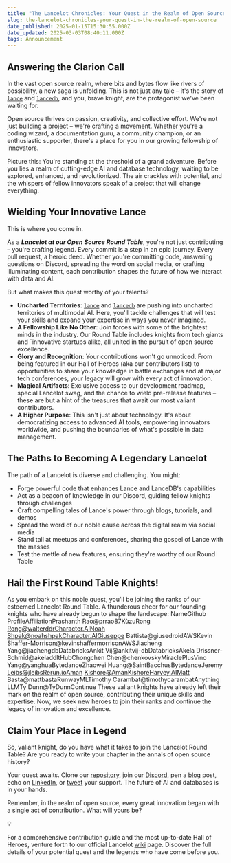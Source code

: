 ```yaml
---
title: "The Lancelot Chronicles: Your Quest in the Realm of Open Source"
slug: the-lancelot-chronicles-your-quest-in-the-realm-of-open-source
date_published: 2025-01-15T15:30:55.000Z
date_updated: 2025-03-03T08:40:11.000Z
tags: Announcement
---
```


## Answering the Clarion Call

In the vast open source realm, where bits and bytes flow like rivers of possibility, a new saga is unfolding. This is not just any tale – it's the story of  [`lance`](https://github.com/lancedb/lance) and [`lancedb`](https://github.com/lancedb/lancedb), and you, brave knight, are the protagonist we've been waiting for.

Open source thrives on passion, creativity, and collective effort. We're not just building a project – we're crafting a movement. Whether you're a coding wizard, a documentation guru, a community champion, or an enthusiastic supporter, there's a place for you in our growing fellowship of innovators.

Picture this: You're standing at the threshold of a grand adventure. Before you lies a realm of cutting-edge AI and database technology, waiting to be explored, enhanced, and revolutionized. The air crackles with potential, and the whispers of fellow innovators speak of a project that will change everything.

## Wielding Your Innovative Lance

This is where you come in.

As a ***Lancelot at our Open Source Round Table***, you're not just contributing – you're crafting legend. Every commit is a step in an epic journey. Every pull request, a heroic deed. Whether you're committing code, answering questions on Discord, spreading the word on social media, or crafting illuminating content, each contribution shapes the future of how we interact with data and AI.

But what makes this quest worthy of your talents?

- **Uncharted Territories**:  [`lance`](https://github.com/lancedb/lance) and [`lancedb`](https://github.com/lancedb/lancedb) are pushing into uncharted territories of multimodal AI. Here, you'll tackle challenges that will test your skills and expand your expertise in ways you never imagined.
- **A Fellowship Like No Other**: Join forces with some of the brightest minds in the industry. Our Round Table includes knights from tech giants and ˇinnovative startups alike, all united in the pursuit of open source excellence.
- **Glory and Recognition**: Your contributions won't go unnoticed. From being featured in our Hall of Heroes (aka our contributors list) to opportunities to share your knowledge in battle exchanges and at major tech conferences, your legacy will grow with every act of innovation.
- **Magical Artifacts**: Exclusive access to our development roadmap, special Lancelot swag, and the chance to wield pre-release features – these are but a hint of the treasures that await our most valiant contributors.
- **A Higher Purpose**: This isn't just about technology. It's about democratizing access to advanced AI tools, empowering innovators worldwide, and pushing the boundaries of what's possible in data management.

## The Paths to Becoming A Legendary Lancelot

The path of a Lancelot is diverse and challenging. You might:

- Forge powerful code that enhances Lance and LanceDB's capabilities
- Act as a beacon of knowledge in our Discord, guiding fellow knights through challenges
- Craft compelling tales of Lance's power through blogs, tutorials, and demos
- Spread the word of our noble cause across the digital realm via social media
- Stand tall at meetups and conferences, sharing the gospel of Lance with the masses
- Test the mettle of new features, ensuring they're worthy of our Round Table

## Hail the First Round Table Knights!

As you embark on this noble quest, you'll be joining the ranks of our esteemed  Lancelot Round Table. A thunderous cheer for our founding knights who have already begun to shape the landscape:
NameGithub ProfileAffiliationPrashanth Rao@prrao87KùzuRong Rong@walterddrCharacter.AINoah Shpak@noahshpakCharacter.AIGiuseppe Battista@giusedroidAWSKevin Shaffer-Morrison@kevinshaffermorrisonAWSJiacheng Yang@jiachengdbDatabricksAnkit Vij@ankitvij-dbDatabricksAkela Drissner-Schmid@akeladdltHubChongchen Chen@chenkovskyMiraclePlusVino Yang@yanghuaBytedanceZhaowei Huang@SaintBacchusBytedanceJeremy Leibs@jleibsRerun.ioAman Kishore@AmanKishoreHarvey.AIMatt Basta@mattbastaRunwayMLTimothy Carambat@timothycarambatAnything LLMTy Dunn@TyDunnContinue
These valiant knights have already left their mark on the realm of open source, contributing their unique skills and expertise. Now, we seek new heroes to join their ranks and continue the legacy of innovation and excellence.

## Claim Your Place in Legend

So, valiant knight, do you have what it takes to join the Lancelot Round Table? Are you ready to write your chapter in the annals of open source history?

Your quest awaits. Clone our [repository](https://github.com/lancedb), join our [Discord](https://discord.gg/G5DcmnZWKB), pen a [blog](__GHOST_URL__/) post, echo on [LinkedIn](https://www.linkedin.com/company/lancedb), or [tweet](https://x.com/lancedb) your support. The future of AI and databases is in your hands.

Remember, in the realm of open source, every great innovation began with a single act of contribution. What will yours be?

💡

For a comprehensive contribution guide and the most up-to-date Hall of Heroes, venture forth to our official Lancelot [wiki](https://github.com/lancedb/lancedb/wiki) page. Discover the full details of your potential quest and the legends who have come before you.
